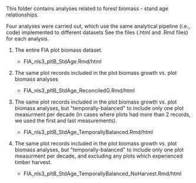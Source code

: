 This folder contains analyses related to forest biomass - stand age relationships.

Four analyses were carried out, which use the same analytical pipeline (i.e., code) implemented to different datasets
See the files (.html and .Rmd files) for each analysis.

1. The entire FIA plot biomass dataset.
    - FIA_nls3_pltB_StdAge.Rmd/html

2. The same plot records included in the plot biomass growth vs. plot biomass analyses
    -  FIA_nls3_pltB_StdAge_ReconciledG.Rmd/html

3. The same plot records included in the plot biomass growth vs. plot biomass analyses, but "temporally-balanced" to include only one plot measurment per decade (in cases where plots had more than 2 records, we used the first and last measurements).
    -  FIA_nls3_pltB_StdAge_TemporallyBalanced.Rmd/html

3.  The same plot records included in the plot biomass growth vs. plot biomass analyses, but "temporally-balanced" to include only one plot measurment per decade, and excluding any plots which experienced timber harvest. 
    -  FIA_nls3_pltB_StdAge_TemporallyBalanced_NoHarvest.Rmd/html
